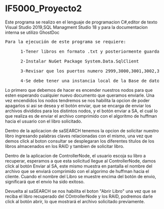 # IF5000_Proyecto2
Este programa se realizo en el lenguaje de programacion C#,editor de texto Visual Studio 2019,SQL Managment Studio 18 y para la documentacion interna se utilizo GhostDoc<br>

<pre>Para la ejecución de este programa se requiere:<br>
    &nbsp;&nbsp;1-Tener libros en formato .txt y posteriormente guardar estos libros dentro de ControllerNode/Enviar/
<br> &nbsp;&nbsp;&nbsp;&nbsp; 2-Instalar NuGet Package System.Data.SqlClient 
<br> &nbsp;&nbsp;&nbsp;&nbsp; 3-Revisar que los puertos numero 2999,3000,3001,3002,3003,3004 y 3005 no esten siendo ocupados por otro programa  
<br> &nbsp;&nbsp;&nbsp;&nbsp; 4-Se debe tener una instancia local de la Base de datos llamada ProyectoRedes2
</pre>

Lo primero que debemos de hacer es encender nuestros nodos para que esten esperando cualquier nuevo documento que queramos enviarle.
Una vez encendidos los nodos tendremos se nos habilita la opcion de poder apagarlos si asi se desea y el botón enviar, que se encarga de enviar los archivos divididos para los distintos nodos, y el botón enviar a SA, el cual lo que realiza es de enviar el archivo comprimido con el algoritmo de huffman hacia el usuario con el libro solicitado.

Dentro de la aplicacion de saSEARCH tenemos la opcion de solicitar nuestro libro ingresando palabras claves relacionadas con el mismo, una vez que demos click al boton consultar se desplegaran los diferentes titulos de los libros almacenados en los RAID y tambien de solicitar libro.

Dentro de la aplicacion de ControllerNode, el usuario escoja su libro a recuperar, esperamos a que esta solicitud llegue al ControllerNode, damos click al botón Enviar al SA, este mismo muestra en pantalla el nombre del archivo que se enviará comprimido con el algorimo de huffman hacia el cliente. Cuando el nombre del Libro se muestre encima del botón de envio, significará que el envio ha sido exitoso.

Devuelta al saSEARCH se nos habilita el boton "Abrir Libro" una vez que se reciba el libro recuperado del COntrollerNode y los RAID, podremos darle click al botón abrir, lo que mostrará el archivo solicitado previamente.
